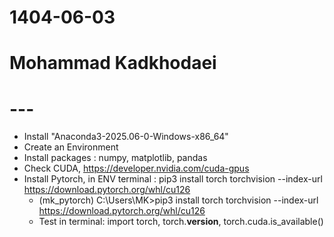 # 1404-06-03
# Mohammad Kadkhodaei
# ---

- Install "Anaconda3-2025.06-0-Windows-x86_64"
- Create an Environment
- Install packages : numpy, matplotlib, pandas
- Check CUDA, https://developer.nvidia.com/cuda-gpus
- Install Pytorch, in ENV terminal : pip3 install torch torchvision --index-url https://download.pytorch.org/whl/cu126
  - (mk_pytorch) C:\Users\MK>pip3 install torch torchvision --index-url https://download.pytorch.org/whl/cu126
  - Test in terminal: import torch, torch.__version__, torch.cuda.is_available()

 
  
